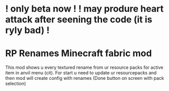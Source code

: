 # ! only beta now ! ! may produre heart attack after seening the code (it is ryly bad) !
# RP Renames Minecraft fabric mod
This mod shows u every textured rename from ur resource packs for active item in anvil menu (cit).
For start u need to update ur resourcepacks and then mod will create config with renames (Done button on screen with pack selection)
